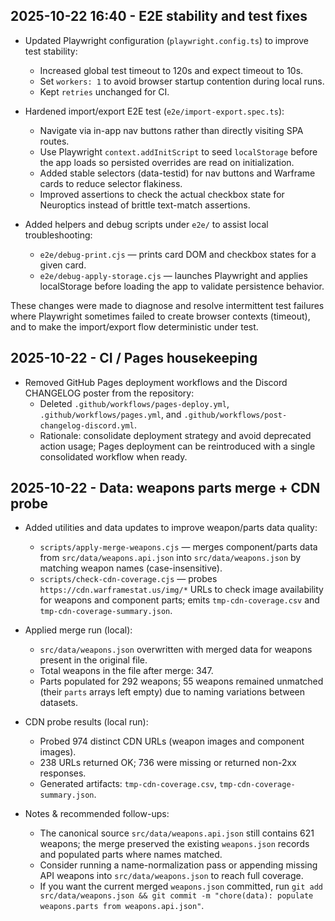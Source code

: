 ## 2025-10-22 16:40 - E2E stability and test fixes

- Updated Playwright configuration (`playwright.config.ts`) to improve test stability:
	- Increased global test timeout to 120s and expect timeout to 10s.
	- Set `workers: 1` to avoid browser startup contention during local runs.
	- Kept `retries` unchanged for CI.

- Hardened import/export E2E test (`e2e/import-export.spec.ts`):
	- Navigate via in-app nav buttons rather than directly visiting SPA routes.
	- Use Playwright `context.addInitScript` to seed `localStorage` before the app loads so persisted overrides are read on initialization.
	- Added stable selectors (data-testid) for nav buttons and Warframe cards to reduce selector flakiness.
	- Improved assertions to check the actual checkbox state for Neuroptics instead of brittle text-match assertions.

- Added helpers and debug scripts under `e2e/` to assist local troubleshooting:
	- `e2e/debug-print.cjs` — prints card DOM and checkbox states for a given card.
	- `e2e/debug-apply-storage.cjs` — launches Playwright and applies localStorage before loading the app to validate persistence behavior.

These changes were made to diagnose and resolve intermittent test failures where Playwright sometimes failed to create browser contexts (timeout), and to make the import/export flow deterministic under test.


## 2025-10-22 - CI / Pages housekeeping

- Removed GitHub Pages deployment workflows and the Discord CHANGELOG poster from the repository:
	- Deleted `.github/workflows/pages-deploy.yml`, `.github/workflows/pages.yml`, and `.github/workflows/post-changelog-discord.yml`.
	- Rationale: consolidate deployment strategy and avoid deprecated action usage; Pages deployment can be reintroduced with a single consolidated workflow when ready.


## 2025-10-22 - Data: weapons parts merge + CDN probe

- Added utilities and data updates to improve weapon/parts data quality:
	- `scripts/apply-merge-weapons.cjs` — merges component/parts data from `src/data/weapons.api.json` into `src/data/weapons.json` by matching weapon names (case-insensitive).
	- `scripts/check-cdn-coverage.cjs` — probes `https://cdn.warframestat.us/img/*` URLs to check image availability for weapons and component parts; emits `tmp-cdn-coverage.csv` and `tmp-cdn-coverage-summary.json`.

- Applied merge run (local):
	- `src/data/weapons.json` overwritten with merged data for weapons present in the original file.
	- Total weapons in the file after merge: 347.
	- Parts populated for 292 weapons; 55 weapons remained unmatched (their `parts` arrays left empty) due to naming variations between datasets.

- CDN probe results (local run):
	- Probed 974 distinct CDN URLs (weapon images and component images).
	- 238 URLs returned OK; 736 were missing or returned non-2xx responses.
	- Generated artifacts: `tmp-cdn-coverage.csv`, `tmp-cdn-coverage-summary.json`.

- Notes & recommended follow-ups:
	- The canonical source `src/data/weapons.api.json` still contains 621 weapons; the merge preserved the existing `weapons.json` records and populated parts where names matched.
	- Consider running a name-normalization pass or appending missing API weapons into `src/data/weapons.json` to reach full coverage.
	- If you want the current merged `weapons.json` committed, run `git add src/data/weapons.json && git commit -m "chore(data): populate weapons.parts from weapons.api.json"`.
